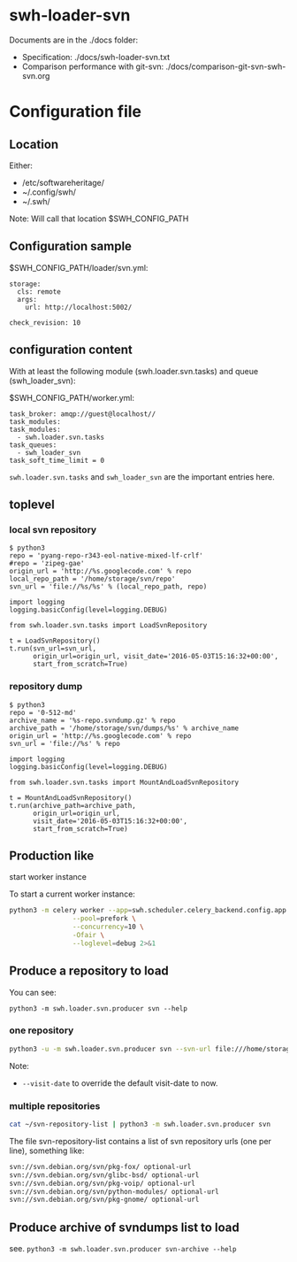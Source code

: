 swh-loader-svn
==============

Documents are in the ./docs folder:
- Specification: ./docs/swh-loader-svn.txt
- Comparison performance with git-svn: ./docs/comparison-git-svn-swh-svn.org

# Configuration file

## Location

Either:
- /etc/softwareheritage/
- ~/.config/swh/
- ~/.swh/

Note: Will call that location $SWH_CONFIG_PATH

## Configuration sample

$SWH_CONFIG_PATH/loader/svn.yml:
```
storage:
  cls: remote
  args:
    url: http://localhost:5002/

check_revision: 10
```

## configuration content

With at least the following module (swh.loader.svn.tasks) and queue
(swh_loader_svn):

$SWH_CONFIG_PATH/worker.yml:
```
task_broker: amqp://guest@localhost//
task_modules:
task_modules:
  - swh.loader.svn.tasks
task_queues:
  - swh_loader_svn
task_soft_time_limit = 0
```

`swh.loader.svn.tasks` and `swh_loader_svn` are the important entries here.

## toplevel

### local svn repository

```
$ python3
repo = 'pyang-repo-r343-eol-native-mixed-lf-crlf'
#repo = 'zipeg-gae'
origin_url = 'http://%s.googlecode.com' % repo
local_repo_path = '/home/storage/svn/repo'
svn_url = 'file://%s/%s' % (local_repo_path, repo)

import logging
logging.basicConfig(level=logging.DEBUG)

from swh.loader.svn.tasks import LoadSvnRepository

t = LoadSvnRepository()
t.run(svn_url=svn_url,
      origin_url=origin_url, visit_date='2016-05-03T15:16:32+00:00',
      start_from_scratch=True)
```

### repository dump

```
$ python3
repo = '0-512-md'
archive_name = '%s-repo.svndump.gz' % repo
archive_path = '/home/storage/svn/dumps/%s' % archive_name
origin_url = 'http://%s.googlecode.com' % repo
svn_url = 'file://%s' % repo

import logging
logging.basicConfig(level=logging.DEBUG)

from swh.loader.svn.tasks import MountAndLoadSvnRepository

t = MountAndLoadSvnRepository()
t.run(archive_path=archive_path,
      origin_url=origin_url,
      visit_date='2016-05-03T15:16:32+00:00',
      start_from_scratch=True)
```

## Production like

start worker instance

To start a current worker instance:

```sh
python3 -m celery worker --app=swh.scheduler.celery_backend.config.app \
                --pool=prefork \
                --concurrency=10 \
                -Ofair \
                --loglevel=debug 2>&1
```

## Produce a repository to load

You can see:

`python3 -m swh.loader.svn.producer svn --help`

### one repository
```sh
python3 -u -m swh.loader.svn.producer svn --svn-url file:///home/storage/svn/repos/pkg-fox --visit-date 'Tue, 3 May 2017 17:16:32 +0200'
```

Note:
- `--visit-date` to override the default visit-date to now.

### multiple repositories

```sh
cat ~/svn-repository-list | python3 -m swh.loader.svn.producer svn
```

The file svn-repository-list contains a list of svn repository urls
(one per line), something like:

```txt
svn://svn.debian.org/svn/pkg-fox/ optional-url
svn://svn.debian.org/svn/glibc-bsd/ optional-url
svn://svn.debian.org/svn/pkg-voip/ optional-url
svn://svn.debian.org/svn/python-modules/ optional-url
svn://svn.debian.org/svn/pkg-gnome/ optional-url
```

## Produce archive of svndumps list to load

see. `python3 -m swh.loader.svn.producer svn-archive --help`
